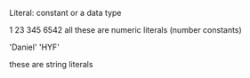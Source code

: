 Literal: constant or a data type

1
23
345
6542
all these are numeric literals (number constants)

'Daniel'
'HYF'

these are string literals
